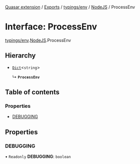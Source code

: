 [Quasar extension](../index.md) / [Exports](../modules.md) / [typings/env](../modules/typings_env.md) / [NodeJS](../modules/typings_env.NodeJS.md) / ProcessEnv

# Interface: ProcessEnv

[typings/env](../modules/typings_env.md).[NodeJS](../modules/typings_env.NodeJS.md).ProcessEnv

## Hierarchy

- [`Dict`](typings_env.NodeJS.Dict.md)<`string`\>

  ↳ **`ProcessEnv`**

## Table of contents

### Properties

- [DEBUGGING](typings_env.NodeJS.ProcessEnv.md#debugging)

## Properties

### DEBUGGING

• `Readonly` **DEBUGGING**: `boolean`
